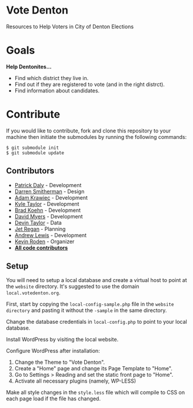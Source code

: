 Vote Denton
===========

Resources to Help Voters in City of Denton Elections

# Goals

**Help Dentonites...**

- Find which district they live in.
- Find out if they are registered to vote (and in the right distrct).
- Find information about candidates.

# Contribute

If you would like to contribute, fork and clone this repository to your machine then initiate the submodules by running the following commands:

	$ git submodule init
	$ git submodule update

## Contributors

- [Patrick Daly](http://developdaly.com) - Development
- [Darren Smitherman](http://cargocollective.com/darrensmitherman) - Design
- [Adam Krawiec](http://bbttxu.com/) - Development
- [Kyle Taylor](http://kyletaylored.com/) - Development
- [Brad Koehn](http://twitter.com/daresayer) - Development
- [David Myers](http://davidmyers.name/) - Development
- [Devin Taylor](https://twitter.com/mr_fnord) - Data
- [Jet Regan](https://twitter.com/JetRegan) - Planning
- [Andrew Lewis](https://twitter.com/androoRL) - Development
- [Kevin Roden](http://rodenfordenton.com/) - Organizer
- **[All code contributors](https://github.com/daresayer/votedenton/contributors)**

## Setup

You will need to setup a local database and create a virtual host to point at the `website` directory. It's suggested to use the domain `local.votedenton.org`.

First, start by copying the `local-config-sample.php` file in the `website directory` and pasting it without the `-sample` in the same directory.

Change the database credentials in `local-config.php` to point to your local database.

Install WordPress by visiting the local website.

Configure WordPress after installation:

1. Change the Theme to "Vote Denton".
2. Create a "Home" page and change its Page Template to "Home".
3. Go to Settings > Reading and set the static front page to "Home".
4. Activate all necessary plugins (namely, WP-LESS)

Make all style changes in the `style.less` file which will compile to CSS on each page load if the file has changed.
